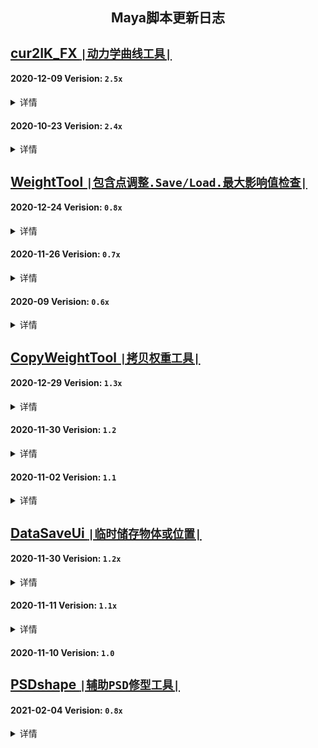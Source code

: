 <h2 align="center"> Maya脚本更新日志 </h2>

<h3 align="center">  </h3>
<p align="center">

## [cur2IK_FX `|动力学曲线工具|`](https://github.com/BlackC-Y/LearnCode/blob/LearnFlow/Maya_Script/cur2IK_FX.py)

#### 2020-12-09  Verision: `2.5x`
<details>
<summary>详情</summary>
<pre>
1.添加新的流程, 从骨骼开始建立
2.所有流程增加蒙皮骨骼作为最终结果
3.隐藏不需要的物体和属性
4.改用驱动关键帧对动力学开关进行控制
  (若动力学开启, 在2019和更高版本中, 会因为cache playbacka功能会引起崩溃)
5.清理冗余代码, 提升效率
6.修改Ui部件名，确保Ui的唯一性
7.Fix: 选择控制器时对名字的错误拆分
8.Fix: 插件报错后，错误信息不消失
<p align="left">
  ▽  2020-12-25  Ver_2.51
1.修改ui部件名, 与脚本的新名字保持一致
2.用刷新替代延迟运行，避免出错
</pre>
</details>

#### 2020-10-23  Verision: `2.4x`
<details>
<summary>详情</summary>
<pre>
1.优化了窗口生成的方式, 又学了一招
2.UI微调
3.增加由骨骼控制曲线的选项
4.整合了创建流程. 但流程过长貌似不是好事, 模块化会更好一些??
5.选择控制器功能优化
6.根据新的创建选项，重写了整理函数
7.Fix: 在关掉动力学时创建曲线, 不生成shape的问题
<p align="left">
  ▽  2020-11-02  Ver_2.41
1.精简多余代码
2.Fix: Maya2016的Ui支持问题
3.Fix: 生成后直接删除控制器, 不能再次运行的问题
<p align="left">
  ▽  2020-11-20  Ver_2.42
1.Fix: 提取曲线时, 尝试居中对齐会报错
</pre>
</details>


## [WeightTool `|包含点调整.Save/Load.最大影响值检查|`](https://github.com/BlackC-Y/LearnCode/blob/LearnFlow/Maya_Script/WeightTool.py)

#### 2020-12-24  Verision: `0.8x`
<details>
<summary>详情</summary>
<pre>
1.增加 Api2.0 处理权重, 同时默认使用Api2.0
  --Api2.0 只能处理Mesh模型
2.添加右键菜单中的功能
3.运行效率优化, 代码优化
4.Fix: 在空白处右键, 不会弹出菜单的问题
5.Fix: Api获取蒙皮节点时, 会误判, 改为mel调用获取
<p align="left">
  ▽  2020-12-25  Ver_0.81
1.使用Api Load权重时, 避免使用eval处理数据，改用字符串处理获取数据
2.继续优化代码
3.Fix: 脚本功能不运行时, 选择骨骼列表会报错
<p align="left">
  ▽  2020-12-25  Ver_0.82
1.修改Ui部件名, 确保Ui的唯一性
2.Fix: 权重锤运行时报错
<p align="left">
  ▽  2021-01-04  Ver_0.83
1.Fix: 触发脚本时不会立刻运行的问题
2.Fix: 列表刷新时, 骨骼锁没被刷新的问题
<p align="left">
  ▽  2021-01-07  Ver_0.84
1.Fix: 给模型添加影响后, 骨骼列表不会刷新的问题. 可能导致报错
2.Fix: copy权重后会触发刷新, 此时的选择列表可能有问题, 导致报错
3.Fix: 删除搜索栏字符后, 骨骼列表不刷新的问题在2016以上版本中不存在
</pre>
</details>

#### 2020-11-26  Verision: `0.7x`
<details>
<summary>详情</summary>
<pre>
1.增加了api处理权重功能, 但默认使用Mel
2.使用并集、差集优化循环处理方式
3.修改文件选择窗口的实现方式
4.减小Save功能的权重精度, 控制在小数点后4位
5.使用重蒙皮时, 更新初始的绑定Pose
6.Fix: 刷新时选择中有transform, 不能获取权重的报错
7.Fix: 在空白处右键菜单获取物体为空, 导致的报错
8.Fix: Save点权重时因为缺少物体而报错
9.Fix: Load权重时因为有权重锁, 可能导致设置权重失败
<p align="left">
  ▽  2020-11-26  Ver_0.81
1.Fix: 晶格、曲线、曲面的权重调整功能修复
2.Fix: 使用api Load点权重时，权重完成了点还在循环判断，会报错
</pre>
</details>

#### 2020-09  Verision: `0.6x`
<details>
<summary>详情</summary>
<pre>
1.骨骼列表刷新优化, 刷新权重注释, 不更改列表本身
<p align="left">
  ▽  2020-10-21  Ver_0.63
1.骨骼列表实现层级或平铺, 0权重显示过滤
2.WeightCheckTool: Load性能优化
3.WeightCheckTool: Select逻辑修改
</pre>
</details>


## [CopyWeightTool `|拷贝权重工具|`](https://github.com/BlackC-Y/LearnCode/blob/LearnFlow/Maya_Script/CopyWeightTool.py)

#### 2020-12-29  Verision: `1.3x`
<details>
<summary>详情</summary>
<pre>
1. 增加向未蒙皮物体拷贝权重的功能
2. 优化流程, 优化代码
3. Fix: 源组件为物体时, 没有可删除的内容会报黄
4. Fix: 源组件没有蒙皮时报错
<p align="left">
  ▽  2020-12-31  Ver_1.31
1.增加向多个未蒙皮物体拷贝权重的功能
</pre>
</details>

#### 2020-11-30  Verision: `1.2`
<details>
<summary>详情</summary>
<pre>
1.更改数据读取方式, 不再使用Py的eval, 可能导致Maya发生循环错误
</pre>
</details>

#### 2020-11-02  Verision: `1.1`
<details>
<summary>详情</summary>
<pre>
1.在拷贝时保留权重锁
2.Fix: 一个不能运行的小问题
</pre>
</details>


## [DataSaveUi `|临时储存物体或位置|`](https://github.com/BlackC-Y/LearnCode/blob/LearnFlow/Maya_Script/DataSaveUi.py)

#### 2020-11-30  Verision: `1.2x`
<details>
<summary>详情</summary>
<pre>
1.更改数据读取方式, 不再使用Py的eval, 可能导致Maya发生循环错误
2.Fix: 获取位置时, 选择为空没有及时停止运行
<p align="left">
  ▽  2021-02-26  Ver_1.21
1.修改功能描述
1.Fix: Get位移和旋转时只获得了位置的问题
</pre>
</details>

#### 2020-11-11  Verision: `1.1x`
<details>
<summary>详情</summary>
<pre>
1.增加所选物体中心位置的储存
2.Fix: Get时的判断逻辑
3.Fix: 临时物体没删除
<p align="left">
  ▽  2020-11-11  Ver_1.12
1.Fix: Get位置时会出现很大的偏移, 全部使用约束定位, 命令对空间的转换有问题
</pre>
</details>

#### 2020-11-10  Verision: `1.0`


## [PSDshape `|辅助PSD修型工具|`](https://github.com/BlackC-Y/LearnCode/blob/LearnFlow/Maya_Script/PSDshape.py)

#### 2021-02-04  Verision: `0.8x`
<details>
<summary>详情</summary>
<pre>
  ▽  2021-02-08  Ver_0.81
1.添加帮助文档
2.Add功能重构, 分解流程
3.当Pose存在时, 对新模型只进行BS添加, 用旧数值进行控制
</pre>
</details>
